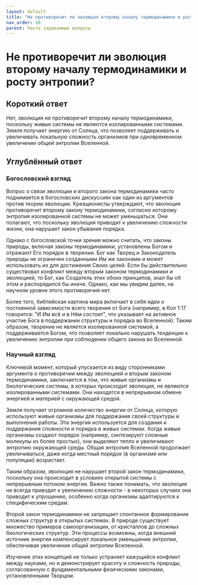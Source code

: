 ```yaml
---
layout: default
title: "Не противоречит ли эволюция второму началу термодинамики и росту энтропии?"
nav_order: 10
parent: Часто задаваемые вопросы
---
```


# Не противоречит ли эволюция второму началу термодинамики и росту энтропии?

## Короткий ответ

Нет, эволюция не противоречит второму началу термодинамики, поскольку живые системы не являются изолированными системами. Земля получает энергию от Солнца, что позволяет поддерживать и увеличивать локальную сложность организмов при одновременном увеличении общей энтропии Вселенной.

## Углублённый ответ

### Богословский взгляд

Вопрос о связи эволюции и второго закона термодинамики часто поднимается в богословских дискуссиях как один из аргументов против теории эволюции. Креационисты утверждают, что эволюция противоречит второму закону термодинамики, согласно которому энтропия изолированной системы не может уменьшаться. Они полагают, что поскольку эволюция приводит к увеличению сложности жизни, она нарушает закон убывания порядка.

Однако с богословской точки зрения можно считать, что законы природы, включая законы термодинамики, установлены Богом и отражают Его порядок в творении. Бог как Творец и Законодатель природы не ограничен созданными Им же законами и может использовать их для достижения Своих целей. Если бы действительно существовал конфликт между вторым законом термодинамики и эволюцией, то Бог, как Создатель этих обоих принципов, знал бы об этом и распорядился бы иначе. Однако, как мы увидим далее, на научном уровне этого противоречия нет.

Более того, библейская картина мира включает в себя идеи о постоянной зависимости всего творения от Бога (например, в Кол 1:17 говорится: "И Им всё и в Нём состоит", что указывает на активное участие Бога в поддержании структуры и порядка во Вселенной). Таким образом, творение не является изолированной системой, а поддерживается Богом, что позволяет локально нарушать тенденции к увеличению энтропии при соблюдении общего закона во Вселенной.

### Научный взгляд

Ключевой момент, который упускается из виду сторонниками аргумента о противоречии между эволюцией и вторым законом термодинамики, заключается в том, что живые организмы и биологические системы, в которых происходит эволюция, не являются изолированными системами. Они находятся в непрерывном обмене энергией и материей с окружающей средой.

Земля получает огромное количество энергии от Солнца, которую используют живые организмы для поддержания своей структуры и выполнения работы. Эта энергия используется для создания и поддержания сложности и порядка в живых системах. Когда живые организмы создают порядок (например, синтезируют сложные молекулы из более простых), они выделяют тепло и увеличивают энтропию окружающей среды. Общая энтропия Вселенной продолжает увеличиваться, даже когда местный порядок (в организме или популяции) возрастает.

Таким образом, эволюция не нарушает второй закон термодинамики, поскольку она происходит в условиях открытой системы с непрерывным потоком энергии. Важно также понимать, что эволюция не всегда приводит к увеличению сложности - в некоторых случаях она приводит к упрощению, особенно когда организмы адаптируются к специфическим средам.

Второй закон термодинамики не запрещает спонтанное формирование сложных структур в открытых системах. В природе существует множество примеров самоорганизации, от кристаллов до сложных биологических структур. Эти процессы возможны, когда внешний источник энергии компенсирует локальное уменьшение энтропии, обеспечивая увеличение общей энтропии Вселенной.

Изучение этих концепций не только устраняет кажущийся конфликт между науками, но и демонстрирует красоту и сложность природы, согласованную с фундаментальными физическими законами, установленными Творцом.